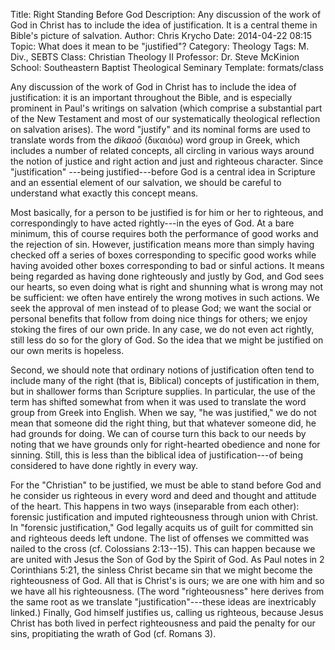 Title: Right Standing Before God
Description: Any discussion of the work of God in Christ has to include the idea of justification. It is a central theme in Bible's picture of salvation.
Author: Chris Krycho
Date: 2014-04-22 08:15
Topic: What does it mean to be "justified"?
Category: Theology
Tags: M. Div., SEBTS
Class: Christian Theology II
Professor: Dr. Steve McKinion
School: Southeastern Baptist Theological Seminary
Template: formats/class

Any discussion of the work of God in Christ has to include the idea of
justification: it is an important throughout the Bible, and is especially
prominent in Paul's writings on salvation (which comprise a substantial part of
the New Testament and most of our systematically theological reflection on
salvation arises). The word "justify" and its nominal forms are used to
translate words from the *dikaoō*  (δικαιόω) word group in Greek, which includes
a number of related concepts, all circling in various ways around the notion of
justice and right action and just and righteous character. Since "justification"
---being justified---before God is a central idea in Scripture and an essential
element of our salvation, we should be careful to understand what exactly this
concept means.

Most basically, for a person to be justified is for him or her to righteous, and
correspondingly to have acted rightly---in the eyes of God. At a bare minimum,
this of course requires both the performance of good works and the rejection of
sin. However, justification means more than simply having checked off a series
of boxes corresponding to specific good works while having avoided other boxes
corresponding to bad or sinful actions. It means being regarded as having done
righteously and justly by God, and God sees our hearts, so even doing what is
right and shunning what is wrong may not be sufficient: we often have entirely
the wrong motives in such actions. We seek the approval of men instead of to
please God; we want the social or personal benefits that follow from doing nice
things for others; we enjoy stoking the fires of our own pride. In any case, we
do not even act rightly, still less do so for the glory of God. So the idea that
we might be justified on our own merits is hopeless.

Second, we should note that ordinary notions of justification often tend to
include many of the right (that is, Biblical) concepts of justification in them,
but in shallower forms than Scripture supplies. In particular, the use of the
term has shifted somewhat from when it was used to translate the  word group
from Greek into English. When we say, "he was justified," we do not mean that
someone did the right thing, but that whatever someone did, he had grounds for
doing. We can of course turn this back to our needs by noting that we have
grounds only for right-hearted obedience and none for sinning. Still, this is
less than the biblical idea of justification---of being considered to have done
rightly in every way.

For the "Christian" to be justified, we must be able to stand before God and he
consider us righteous in every word and deed and thought and attitude of the
heart. This happens in two ways (inseparable from each other): forensic
justification and imputed righteousness through union with Christ. In "forensic
justification," God legally acquits us of guilt for committed sin and righteous
deeds left undone. The list of offenses we committed was nailed to the cross
(cf. Colossians 2:13--15). This can happen because we are united with Jesus the
Son of God by the Spirit of God. As Paul notes in 2 Corinthians 5:21, the
sinless Christ became sin that we might become the righteousness of God. All
that is Christ's is ours; we are one with him and so we have all his
righteousness. (The word "righteousness" here derives from the same root as we
translate "justification"---these ideas are inextricably linked.) Finally, God
himself justifies us, calling us righteous, because Jesus Christ has both lived
in perfect righteousness and paid the penalty for our sins, propitiating the
wrath of God (cf. Romans 3).